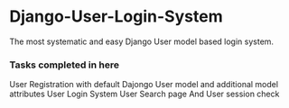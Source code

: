 # Django-User-Login-System
The most systematic and easy Django User model based login system.

### Tasks completed in here ###
User Registration with default Dajongo User model and additional model attributes
User Login System
User Search page
And User session check
